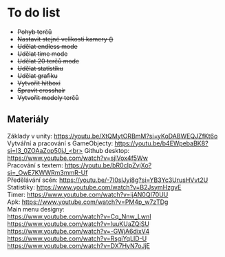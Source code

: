 # To do list
+ ~~Pohyb terčů~~
+ ~~Nastavit stejné velikosti kamery ()~~
+ ~~Udělat endless mode~~
+ ~~Udělat time mode~~
+ ~~Udělat 20 terčů mode~~
+ ~~Udělat statistiku~~
+ ~~Udělat grafiku~~
+ ~~Vytvořit hitboxi~~
+ ~~Spravit crosshair~~
+ ~~Vytvořit modely terčů~~

## Materiály
Základy v unity: https://youtu.be/XtQMytORBmM?si=yKoDABWEQJZfKt6o<br>
Vytvářní a pracování s GameObjecty: https://youtu.be/b4EWpebaBK8?si=I3_0ZOAaZop50jJ_<br>
Github desktop: https://www.youtube.com/watch?v=sjlVox4f5Ww<br>
Pracování s textem: https://youtu.be/bR0clpZvjXo?si=_OwE7KWWRm3mmR-Uf<br>
Předělávání scén: https://youtu.be/-7I0slJyi8g?si=YB3Yc3UrusHVvt2U<br>
Statistiky: https://www.youtube.com/watch?v=B2JsymHzgvE<br>
Timer: https://www.youtube.com/watch?v=ijAN0QI70UU<br>
Apk: https://www.youtube.com/watch?v=PM4p_w7zTDg<br>
Main menu designy:<br>
https://www.youtube.com/watch?v=Cq_Nnw_LwnI<br>
https://www.youtube.com/watch?v=IuuKUaZQiSU<br>
https://www.youtube.com/watch?v=-GWjA6dixV4<br>
https://www.youtube.com/watch?v=RsgiYqLID-U<br>
https://www.youtube.com/watch?v=DX7HyN7oJjE
